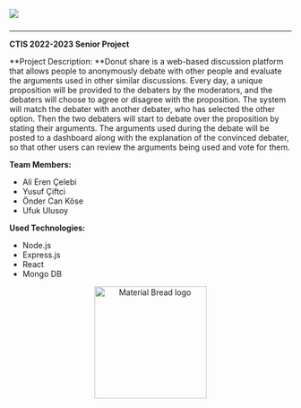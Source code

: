 
[![](https://i.ibb.co/9rMY14h/banner.png)](https://i.ibb.co/9rMY14h/banner.png)

### 

------------

**CTIS 2022-2023 Senior Project**

**Project Description: **Donut share is a web-based discussion platform that allows people to anonymously debate with other people and evaluate the arguments used in other similar discussions. Every day, a unique proposition will be provided to the debaters by the moderators, and the debaters will choose to agree or disagree with the proposition. The system will match the debater with another debater, who has selected the other option. Then the two debaters will start to debate over the proposition by stating their arguments. The arguments used during the debate will be posted to a dashboard along with the explanation of the convinced debater, so that other users can review the arguments being used and vote for them.





**Team Members:**
- Ali Eren Çelebi
- Yusuf Çiftci
- Önder Can Köse
- Ufuk Ulusoy

**Used Technologies:**
- Node.js
- Express.js
- React
- Mongo DB







<p align="center">
    <img width="200" src="https://i.ibb.co/k364DmH/donut.gif" alt="Material Bread logo">
</p>



